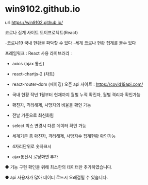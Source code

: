 # win9102.github.io

url:https://win9102.github.io/

코로나 집계 사이트 토이프로젝트(React)

-코로나19 국내 현황을 파악할 수 있다
-세계 코로나 현황 집계를 볼수 있다

프레임워크 : React 사용
라이브러리 : 
- axios (ajax 통신)
- react-chartjs-2 (차트)
- react-router-dom (페이징)
오픈 api 사이트 : https://covid19api.com/

- 국내 현황 작년 1월부터 현재까지 월별 누적 확진자, 월별 격리자 확인가능
- 확진자, 격리해제, 사망자의 비율을 확인 가능
- 전날 기준으로 최신화됨
- select 박스 변경시 다른 데이터 확인 가능
- 세계기준 총 확진자, 격리해제, 사망자수 집계현황 확인가능
- 4자리단위로 숫자표시 
- ajax통신시 로딩화면 추가

● 기능 구현 확인을 위해 최소한의 데이터만 추가하였습니다.

● api 사용자가 많아 데이터 로드시 오래걸릴 수 있습니다.
